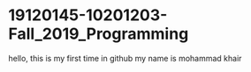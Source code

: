 # 19120145-10201203-Fall_2019_Programming
hello, this is my first time in github
my name is mohammad khair
